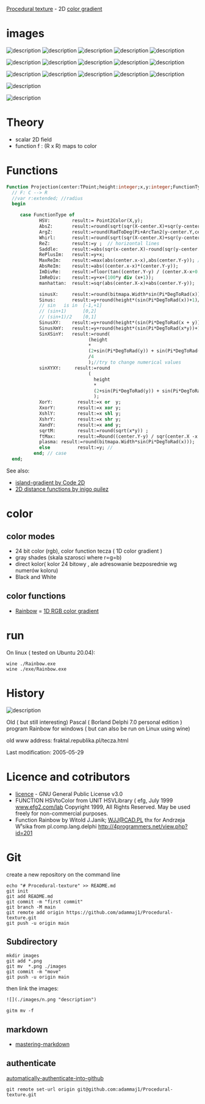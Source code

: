 [Procedural texture](https://en.wikipedia.org/wiki/Procedural_texture) - 2D [color gradient](https://en.wikipedia.org/wiki/Color_gradient)



# images

![](./images/absz.jpg "description") 
![](./images/b.jpg "description") 
![](./images/c.jpg "description") 
![](./images/d.jpg "description") 
![](./images/e.jpg "description") 


![](./images/f.jpg "description") 
![](./images/g.jpg "description") 
![](./images/h.jpg "description") 
![](./images/hsv.jpg "description") 
![](./images/l.jpg "description") 


![](./images/maxreim.jpg "description") 
![](./images/sin.jpg "description") 
![](./images/sinbw.jpg "description") 
![](./images/sinbw1.jpg "description") 
![](./images/singray.jpg "description") 



![](./images/whirl.jpg "description") 

![](./images/Jacco179SinXSinY.jpg "description") 



# Theory
* scalar 2D field 
* function f : (R x R) maps to  color


# Functions

```pascal
Function Projection(center:TPoint;height:integer;x,y:integer;FunctionType:TFunctionType):integer;
  // F: C --> R
  //var r:extended; //radius
  begin

     case FunctionType of
            HSV:        result:= Point2Color(X,y);
            AbsZ:       result:=round(sqrt(sqr(X-center.X)+sqr(y-center.Y)));
            ArgZ:       result:=round(RadToDeg(Pi+ArcTan2(y-center.Y,center.X-x)));
            Whirl:      result:=round(sqrt(sqr(X-center.X)+sqr(y-center.Y))+RadToDeg(2*Pi+ArcTan2(y-center.Y,center.X-x)));
            ReZ:        result:=y ;  // horizontal lines
            Saddle:     result:=abs(sqr(x-center.X)-round(sqr(y-center.y) / 2)) ;
            RePlusIm:   result:=y+x;
            MaxReIm:    result:=max(abs(center.x-x),abs(center.Y-y)); // or
            AbsReIm:    result:=abs((center.x-x)*(center.Y-y));           // biomorph
            ImDivRe:    result:=floor(tan((center.Y-y) / (center.X-x+0.000001)));  //
            ImReDiv:    result:=y+x+(100*y div (x+1));
            manhattan:  result:=sqr(abs(center.X-x)+abs(center.Y-y));                                                              // ClientHeight*(sin+1)/2= [0,ClientHeight]

            sinusX:     result:=round(bitmapa.Width*sin(Pi*DegToRad(x)));
            Sinus:      result:=y+round(height*(sin(Pi*DegToRad(x))+1)/8);
            // sin   is in  [-1,+1]
            // (sin+1)      [0,2]
            // (sin+1)/2    [0,1]
            SinusXY:    result:=y+round(height*(sin(Pi*DegToRad(x + y))+1)/8);
            SinusXmY:   result:=y+round(height*(sin(Pi*DegToRad(x*y))+1)/8);
            SinXSinY:   result:=round(
                              (height
                              *
                              (2+sin(Pi*DegToRad(y)) + sin(Pi*DegToRad(x))))
                              /4
                              );//try to change numerical values
            sinXYXY:     result:=round
                              (
                                height
                                *
                                (2+sin(Pi*DegToRad(y)) + sin(Pi*DegToRad(x))+sin(Pi*DegToRad(x+y)))/8
                                );
            XorY:         result:=x or  y;
            XxorY:        result:=x xor y;
            XshlY:        result:=x shl y;
            XshrY:        result:=x shr y;
            XandY:        result:=x and y;
            sqrtM:        result:=round(sqrt(x*y)) ;
            ftMax:        result:=Round((center.Y-y) / sqr(center.X -x + 0.0001));
            plasma: result:=round(bitmapa.Width*sin(Pi*DegToRad(x)));
            else          result:=y; //
          end; // case
  end;

```

See also:
* [island-gradient by Code 2D](https://code2d.wordpress.com/2020/07/21/island-gradient/)
* [2D distance functions by inigo quilez ](https://www.iquilezles.org/www/articles/distfunctions2d/distfunctions2d.htm)

# color
## color modes
* 24 bit color (rgb), color function tecza ( 1D color gradient ) 
* gray shades (skala szarosci where r=g=b)
* direct kolor( kolor 24 bitowy , ale adresowanie bezposrednie wg numerów koloru)
* Black and White 

## color functions
* [Rainbow](./src/ColorM.pas) =  [1D RGB color gradient](https://gitlab.com/adammajewski/color_gradient) 






# run

On linux ( tested on Ubuntu 20.04): 
```
wine ./Rainbow.exe
wine ./exe/Rainbow.exe

```




# History

![](./images/delphi.gif "description")   

Old ( but still interesting) Pascal ( Borland Delphi 7.0 personal edition )  program Rainbow for windows ( but can also be run on Linux using wine)

old www address: fraktal.republika.pl/tecza.html

Last modification: 2005-05-29 


# Licence and cotributors
* [licence](LICENCE) - GNU General Public License v3.0
* FUNCTION HSVtoColor from UNIT HSVLibrary ( efg, July 1999  www.efg2.com/lab  Copyright 1999, All Rights Reserved. May be used freely for non-commercial purposes.
* Function Rainbow by  Witold J.Janik; WJJ@CAD.PL thx for  Andrzeja W¹sika from pl.comp.lang.delphi  http://4programmers.net/view.php?id=201
  

# Git


create a new repository on the command line

```git
echo "# Procedural-texture" >> README.md
git init
git add README.md
git commit -m "first commit"
git branch -M main
git remote add origin https://github.com/adammaj1/Procedural-texture.git
git push -u origin main
```               



## Subdirectory

```git
mkdir images
git add *.png
git mv  *.png ./images
git commit -m "move"
git push -u origin main
```
then link the images:

```txt
![](./images/n.png "description") 

```

```git
gitm mv -f 
```

## markdown
* [mastering-markdown](https://guides.github.com/features/mastering-markdown/)

## authenticate

[automatically-authenticate-into-github](https://stackoverflow.com/questions/28298861/how-to-automatically-authenticate-into-github-from-git-bash-using-my-public-and)  

```git
git remote set-url origin git@github.com:adammaj1/Procedural-texture.git
```

